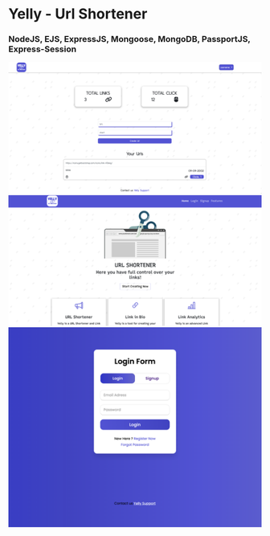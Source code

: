# Yelly - Url Shortener

### NodeJS, EJS, ExpressJS, Mongoose, MongoDB, PassportJS, Express-Session


![Image1](screenshots/sc1.png)
![Image1](screenshots/sc2.png)
![Image1](screenshots/sc3.png)



